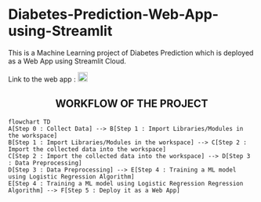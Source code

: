 # Diabetes-Prediction-Web-App-using-Streamlit
This is a Machine Learning project of Diabetes Prediction which is deployed as a Web App using Streamlit Cloud.

Link to the web app : <a href=" https://dvamsidhar2002-diabetes-pred-diabetes-prediction-web-app-3c1wfu.streamlit.app/">
    <img src="https://img.shields.io/badge/Diabetes Prediction System-0A0A0A?style=plastic&logo=HERE&logoColor=white" height=20></a>

<h2 align='center'>WORKFLOW OF THE PROJECT</h2>

```mermaid
flowchart TD
A[Step 0 : Collect Data] --> B[Step 1 : Import Libraries/Modules in the workspace]
B[Step 1 : Import Libraries/Modules in the workspace] --> C[Step 2 : Import the collected data into the workspace]
C[Step 2 : Import the collected data into the workspace] --> D[Step 3 : Data Preprocessing]
D[Step 3 : Data Preprocessing] --> E[Step 4 : Training a ML model using Logistic Regression Algorithm]
E[Step 4 : Training a ML model using Logistic Regression Regression Algorithm] --> F[Step 5 : Deploy it as a Web App]
```
